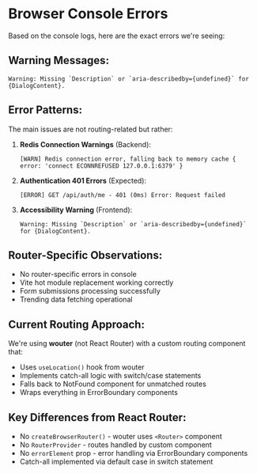 # Browser Console Errors

Based on the console logs, here are the exact errors we're seeing:

## Warning Messages:
```
Warning: Missing `Description` or `aria-describedby={undefined}` for {DialogContent}.
```

## Error Patterns:
The main issues are not routing-related but rather:

1. **Redis Connection Warnings** (Backend):
   ```
   [WARN] Redis connection error, falling back to memory cache { error: 'connect ECONNREFUSED 127.0.0.1:6379' }
   ```

2. **Authentication 401 Errors** (Expected):
   ```
   [ERROR] GET /api/auth/me - 401 (0ms) Error: Request failed
   ```

3. **Accessibility Warning** (Frontend):
   ```
   Warning: Missing `Description` or `aria-describedby={undefined}` for {DialogContent}.
   ```

## Router-Specific Observations:
- No router-specific errors in console
- Vite hot module replacement working correctly
- Form submissions processing successfully
- Trending data fetching operational

## Current Routing Approach:
We're using **wouter** (not React Router) with a custom routing component that:
- Uses `useLocation()` hook from wouter
- Implements catch-all logic with switch/case statements
- Falls back to NotFound component for unmatched routes
- Wraps everything in ErrorBoundary components

## Key Differences from React Router:
- No `createBrowserRouter()` - wouter uses `<Router>` component
- No `RouterProvider` - routes handled by custom component
- No `errorElement` prop - error handling via ErrorBoundary components
- Catch-all implemented via default case in switch statement